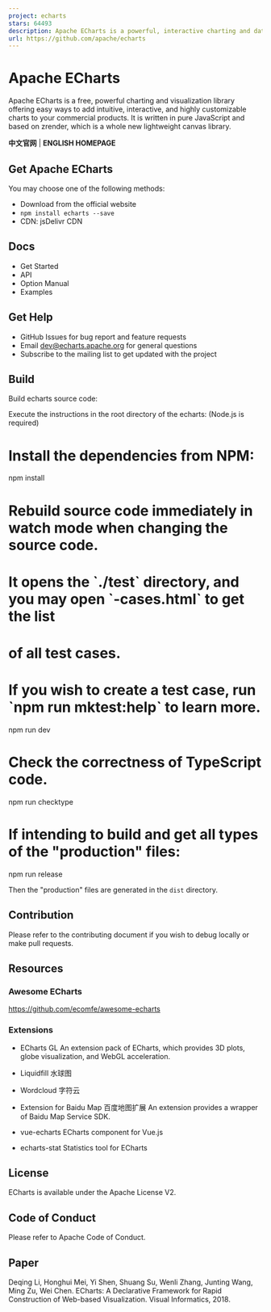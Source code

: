 ```yaml
---
project: echarts
stars: 64493
description: Apache ECharts is a powerful, interactive charting and data visualization library for browser
url: https://github.com/apache/echarts
---
```


Apache ECharts
==============

Apache ECharts is a free, powerful charting and visualization library offering easy ways to add intuitive, interactive, and highly customizable charts to your commercial products. It is written in pure JavaScript and based on zrender, which is a whole new lightweight canvas library.

**中文官网** | **ENGLISH HOMEPAGE**

Get Apache ECharts
------------------

You may choose one of the following methods:

-   Download from the official website
-   `npm install echarts --save`
-   CDN: jsDelivr CDN

Docs
----

-   Get Started
-   API
-   Option Manual
-   Examples

Get Help
--------

-   GitHub Issues for bug report and feature requests
-   Email dev@echarts.apache.org for general questions
-   Subscribe to the mailing list to get updated with the project

Build
-----

Build echarts source code:

Execute the instructions in the root directory of the echarts: (Node.js is required)

# Install the dependencies from NPM:
npm install

# Rebuild source code immediately in watch mode when changing the source code.
# It opens the \`./test\` directory, and you may open \`-cases.html\` to get the list
# of all test cases.
# If you wish to create a test case, run \`npm run mktest:help\` to learn more.
npm run dev

# Check the correctness of TypeScript code.
npm run checktype

# If intending to build and get all types of the "production" files:
npm run release

Then the "production" files are generated in the `dist` directory.

Contribution
------------

Please refer to the contributing document if you wish to debug locally or make pull requests.

Resources
---------

### Awesome ECharts

https://github.com/ecomfe/awesome-echarts

### Extensions

-   ECharts GL An extension pack of ECharts, which provides 3D plots, globe visualization, and WebGL acceleration.
    
-   Liquidfill 水球图
    
-   Wordcloud 字符云
    
-   Extension for Baidu Map 百度地图扩展 An extension provides a wrapper of Baidu Map Service SDK.
    
-   vue-echarts ECharts component for Vue.js
    
-   echarts-stat Statistics tool for ECharts
    

License
-------

ECharts is available under the Apache License V2.

Code of Conduct
---------------

Please refer to Apache Code of Conduct.

Paper
-----

Deqing Li, Honghui Mei, Yi Shen, Shuang Su, Wenli Zhang, Junting Wang, Ming Zu, Wei Chen. ECharts: A Declarative Framework for Rapid Construction of Web-based Visualization. Visual Informatics, 2018.
